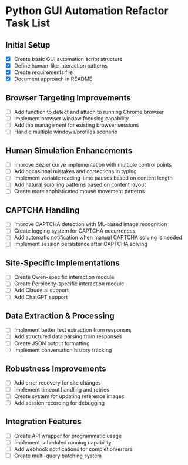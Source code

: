# Python GUI Automation Refactor Task List

## Initial Setup

- [x] Create basic GUI automation script structure
- [x] Define human-like interaction patterns
- [x] Create requirements file
- [x] Document approach in README

## Browser Targeting Improvements

- [ ] Add function to detect and attach to running Chrome browser
- [ ] Implement browser window focusing capability
- [ ] Add tab management for existing browser sessions
- [ ] Handle multiple windows/profiles scenario

## Human Simulation Enhancements

- [ ] Improve Bézier curve implementation with multiple control points
- [ ] Add occasional mistakes and corrections in typing
- [ ] Implement variable reading-time pauses based on content length
- [ ] Add natural scrolling patterns based on content layout
- [ ] Create more sophisticated mouse movement patterns

## CAPTCHA Handling

- [ ] Improve CAPTCHA detection with ML-based image recognition
- [ ] Create logging system for CAPTCHA occurrences
- [ ] Add automatic notification when manual CAPTCHA solving is needed
- [ ] Implement session persistence after CAPTCHA solving

## Site-Specific Implementations

- [ ] Create Qwen-specific interaction module
- [ ] Create Perplexity-specific interaction module
- [ ] Add Claude.ai support
- [ ] Add ChatGPT support

## Data Extraction & Processing

- [ ] Implement better text extraction from responses
- [ ] Add structured data parsing from responses
- [ ] Create JSON output formatting
- [ ] Implement conversation history tracking

## Robustness Improvements

- [ ] Add error recovery for site changes
- [ ] Implement timeout handling and retries
- [ ] Create system for updating reference images
- [ ] Add session recording for debugging

## Integration Features

- [ ] Create API wrapper for programmatic usage
- [ ] Implement scheduled running capability
- [ ] Add webhook notifications for completion/errors
- [ ] Create multi-query batching system